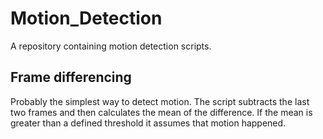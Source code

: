 # Motion_Detection
A repository containing motion detection scripts.

## Frame differencing ##
Probably the simplest way to detect motion. The script subtracts the last two frames and then calculates the mean of the difference. If the mean is greater than a defined threshold it assumes that motion happened. 
